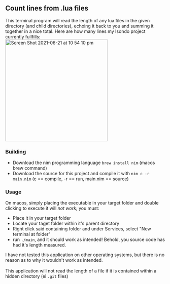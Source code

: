 ## Count lines from .lua files
This terminal program will read the length of any lua files in the given directory (and child directories), echoing it back to you and summing it together in a nice total. Here are how many lines my Isondo project currently fullfills: <br>
<img width="322" alt="Screen Shot 2021-06-21 at 10 54 10 pm" src="https://user-images.githubusercontent.com/61964090/123012218-7696b000-d3f4-11eb-8555-2cbff6a57586.png">

### Building
- Download the nim programming language `brew install nim` (macos brew command)
- Download the source for this project and compile it with `nim c -r main.nim` (c == compile, -r == run, main.nim == source)

### Usage
On macos, simply placing the executable in your target folder and double clicking to execute it will *not work;* you must:
- Place it in your target folder
- Locate your taget folder within it's parent directory
- Right click said containing folder and under Services, select "New terminal at folder"
- run `./main`, and it should work as intended! Behold, you source code has had it's length measured.

I have not tested this application on other operating systems, but there is no reason as to why it wouldn't work as intended. <br> <br>
This application will not read the length of a file if it is contained within a hidden directory (ei `.git` files)
